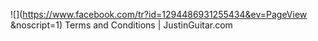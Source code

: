 ![](https://www.facebook.com/tr?id=1294486931255434&ev=PageView
&noscript=1)  Terms and Conditions | JustinGuitar.com